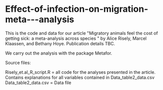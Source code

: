 # Effect-of-infection-on-migration-meta---analysis

This is the code and data for our article "Migratory animals feel the cost of getting sick: a meta-analysis across species " by Alice Risely, Marcel Klaassen, and Bethany Hoye. Publication details TBC.

We carry out the analysis with the package Metafor.

Source files:

Risely_et.al_R_script.R = all code for the analyses presented in the article. Contains explanations for all variables contained in Data_table2_data.csv
Data_table2_data.csv = Data file
